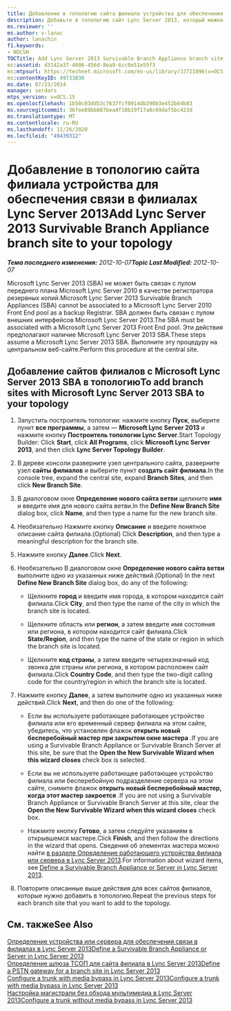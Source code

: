 ```yaml
---
title: Добавление в топологию сайта филиала устройства для обеспечения связи в филиалах Lync Server 2013
description: Добавьте в топологию сайт Lync Server 2013, который можно передать на филиале устройства.
ms.reviewer: ''
ms.author: v-lanac
author: lanachin
f1.keywords:
- NOCSH
TOCTitle: Add Lync Server 2013 Survivable Branch Appliance branch site to your topology
ms:assetid: d3142a37-4606-456d-8ea9-6cc0e51e55f3
ms:mtpsurl: https://technet.microsoft.com/en-us/library/JJ721896(v=OCS.15)
ms:contentKeyID: 49733830
ms.date: 07/23/2014
manager: serdars
mtps_version: v=OCS.15
ms.openlocfilehash: 1b50c03dd53c7637fcf0914db290b3e452b64b83
ms.sourcegitcommit: 36fee89bb887bea4f18b19f17a8c69daf5bc423d
ms.translationtype: MT
ms.contentlocale: ru-RU
ms.lasthandoff: 11/26/2020
ms.locfileid: "49439312"
---
```

# <a name="add-lync-server-2013-survivable-branch-appliance-branch-site-to-your-topology"></a><span data-ttu-id="0552c-103">Добавление в топологию сайта филиала устройства для обеспечения связи в филиалах Lync Server 2013</span><span class="sxs-lookup"><span data-stu-id="0552c-103">Add Lync Server 2013 Survivable Branch Appliance branch site to your topology</span></span>

<div data-xmlns="http://www.w3.org/1999/xhtml">

<div class="topic" data-xmlns="http://www.w3.org/1999/xhtml" data-msxsl="urn:schemas-microsoft-com:xslt" data-cs="https://msdn.microsoft.com/">

<div data-asp="https://msdn2.microsoft.com/asp">



</div>

<div id="mainSection">

<div id="mainBody"><span data-ttu-id="0552c-104">

<span> </span></span><span class="sxs-lookup"><span data-stu-id="0552c-104">

<span> </span></span></span>

<span data-ttu-id="0552c-105">_**Тема последнего изменения:** 2012-10-07_</span><span class="sxs-lookup"><span data-stu-id="0552c-105">_**Topic Last Modified:** 2012-10-07_</span></span>

<span data-ttu-id="0552c-106">Microsoft Lync Server 2013 (SBA) не может быть связан с пулом переднего плана Microsoft Lync Server 2010 в качестве регистратора резервных копий.</span><span class="sxs-lookup"><span data-stu-id="0552c-106">Microsoft Lync Server 2013 Survivable Branch Appliances (SBA) cannot be associated to a Microsoft Lync Server 2010 Front End pool as a backup Registrar.</span></span> <span data-ttu-id="0552c-107">SBA должен быть связан с пулом внешних интерфейсов Microsoft Lync Server 2013.</span><span class="sxs-lookup"><span data-stu-id="0552c-107">The SBA must be associated with a Microsoft Lync Server 2013 Front End pool.</span></span> <span data-ttu-id="0552c-108">Эти действия предполагают наличие Microsoft Lync Server 2013 SBA.</span><span class="sxs-lookup"><span data-stu-id="0552c-108">These steps assume a Microsoft Lync Server 2013 SBA.</span></span> <span data-ttu-id="0552c-109">Выполните эту процедуру на центральном веб-сайте.</span><span class="sxs-lookup"><span data-stu-id="0552c-109">Perform this procedure at the central site.</span></span>

<div>

## <a name="to-add-branch-sites-with-microsoft-lync-server-2013-sba-to-your-topology"></a><span data-ttu-id="0552c-110">Добавление сайтов филиалов с Microsoft Lync Server 2013 SBA в топологию</span><span class="sxs-lookup"><span data-stu-id="0552c-110">To add branch sites with Microsoft Lync Server 2013 SBA to your topology</span></span>

1.  <span data-ttu-id="0552c-111">Запустить построитель топологии: нажмите кнопку **Пуск**, выберите пункт **все программы**, а затем — **Microsoft Lync Server 2013** и нажмите кнопку **Построитель топологии Lync Server**.</span><span class="sxs-lookup"><span data-stu-id="0552c-111">Start Topology Builder: Click **Start**, click **All Programs**, click **Microsoft Lync Server 2013**, and then click **Lync Server Topology Builder**.</span></span>

2.  <span data-ttu-id="0552c-112">В дереве консоли разверните узел центрального сайта, разверните узел **сайты филиалов** и выберите пункт **создать сайт филиала**.</span><span class="sxs-lookup"><span data-stu-id="0552c-112">In the console tree, expand the central site, expand **Branch Sites**, and then click **New Branch Site**.</span></span>

3.  <span data-ttu-id="0552c-113">В диалоговом окне **Определение нового сайта ветви** щелкните **имя** и введите имя для нового сайта ветви.</span><span class="sxs-lookup"><span data-stu-id="0552c-113">In the **Define New Branch Site** dialog box, click **Name**, and then type a name for the new branch site.</span></span>

4.  <span data-ttu-id="0552c-114">Необязательно Нажмите кнопку **Описание** и введите понятное описание сайта филиала.</span><span class="sxs-lookup"><span data-stu-id="0552c-114">(Optional) Click **Description**, and then type a meaningful description for the branch site.</span></span>

5.  <span data-ttu-id="0552c-115">Нажмите кнопку **Далее**.</span><span class="sxs-lookup"><span data-stu-id="0552c-115">Click **Next**.</span></span>

6.  <span data-ttu-id="0552c-116">Необязательно В диалоговом окне **Определение нового сайта ветви** выполните одно из указанных ниже действий.</span><span class="sxs-lookup"><span data-stu-id="0552c-116">(Optional) In the next **Define New Branch Site** dialog box, do any of the following:</span></span>
    
      - <span data-ttu-id="0552c-117">Щелкните **город** и введите имя города, в котором находится сайт филиала.</span><span class="sxs-lookup"><span data-stu-id="0552c-117">Click **City**, and then type the name of the city in which the branch site is located.</span></span>
    
      - <span data-ttu-id="0552c-118">Щелкните область или **регион**, а затем введите имя состояния или региона, в котором находится сайт филиала.</span><span class="sxs-lookup"><span data-stu-id="0552c-118">Click **State/Region**, and then type the name of the state or region in which the branch site is located.</span></span>
    
      - <span data-ttu-id="0552c-119">Щелкните **код страны**, а затем введите четырехзначный код звонка для страны или региона, в котором расположен сайт филиала.</span><span class="sxs-lookup"><span data-stu-id="0552c-119">Click **Country Code**, and then type the two-digit calling code for the country/region in which the branch site is located.</span></span>

7.  <span data-ttu-id="0552c-120">Нажмите кнопку **Далее**, а затем выполните одно из указанных ниже действий.</span><span class="sxs-lookup"><span data-stu-id="0552c-120">Click **Next**, and then do one of the following:</span></span>
    
      - <span data-ttu-id="0552c-121">Если вы используете работающее работающее устройство филиала или его временный сервер филиала на этом сайте, убедитесь, что установлен флажок **открыть новый бесперебойный мастер при закрытом окне мастера** .</span><span class="sxs-lookup"><span data-stu-id="0552c-121">If you are using a Survivable Branch Appliance or Survivable Branch Server at this site, be sure that the **Open the New Survivable Wizard when this wizard closes** check box is selected.</span></span>
    
      - <span data-ttu-id="0552c-122">Если вы не используете работающее работающее устройство филиала или бесперебойную подразделение сервера на этом сайте, снимите флажок **открыть новый бесперебойный мастер, когда этот мастер закроется** .</span><span class="sxs-lookup"><span data-stu-id="0552c-122">If you are not using a Survivable Branch Appliance or Survivable Branch Server at this site, clear the **Open the New Survivable Wizard when this wizard closes** check box.</span></span>
    
      - <span data-ttu-id="0552c-123">Нажмите кнопку **Готово**, а затем следуйте указаниям в открывшемся мастере.</span><span class="sxs-lookup"><span data-stu-id="0552c-123">Click **Finish**, and then follow the directions in the wizard that opens.</span></span> <span data-ttu-id="0552c-124">Сведения об элементах мастера можно найти [в разделе Определение работающего устройства филиала или сервера в Lync Server 2013](lync-server-2013-define-a-survivable-branch-appliance-or-server.md).</span><span class="sxs-lookup"><span data-stu-id="0552c-124">For information about wizard items, see [Define a Survivable Branch Appliance or Server in Lync Server 2013](lync-server-2013-define-a-survivable-branch-appliance-or-server.md).</span></span>

8.  <span data-ttu-id="0552c-125">Повторите описанные выше действия для всех сайтов филиалов, которые нужно добавить в топологию.</span><span class="sxs-lookup"><span data-stu-id="0552c-125">Repeat the previous steps for each branch site that you want to add to the topology.</span></span>

</div>

<div>

## <a name="see-also"></a><span data-ttu-id="0552c-126">См. также</span><span class="sxs-lookup"><span data-stu-id="0552c-126">See Also</span></span>


[<span data-ttu-id="0552c-127">Определение устройства или сервера для обеспечения связи в филиалах в Lync Server 2013</span><span class="sxs-lookup"><span data-stu-id="0552c-127">Define a Survivable Branch Appliance or Server in Lync Server 2013</span></span>](lync-server-2013-define-a-survivable-branch-appliance-or-server.md)  
[<span data-ttu-id="0552c-128">Определение шлюза ТСОП для сайта филиала в Lync Server 2013</span><span class="sxs-lookup"><span data-stu-id="0552c-128">Define a PSTN gateway for a branch site in Lync Server 2013</span></span>](lync-server-2013-define-a-pstn-gateway-for-a-branch-site.md)  
[<span data-ttu-id="0552c-129">Configure a trunk with media bypass in Lync Server 2013</span><span class="sxs-lookup"><span data-stu-id="0552c-129">Configure a trunk with media bypass in Lync Server 2013</span></span>](lync-server-2013-configure-a-trunk-with-media-bypass.md)  
[<span data-ttu-id="0552c-130">Настройка магистрали без обхода мультимедиа в Lync Server 2013</span><span class="sxs-lookup"><span data-stu-id="0552c-130">Configure a trunk without media bypass in Lync Server 2013</span></span>](lync-server-2013-configure-a-trunk-without-media-bypass.md)  
  

<span data-ttu-id="0552c-131"></div>

</div>

<span> </span>

</div>

</div>

</span><span class="sxs-lookup"><span data-stu-id="0552c-131"></div>

</div>

<span> </span>

</div>

</div>

</span></span></div>

